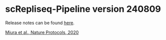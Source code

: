 # scRepliseq-Pipeline version 240809

Release notes can be found [here](https://github.com/kuzobuta/scRepliseq-Pipeline/blob/master/Change_logs.md).

[ Miura et al., Nature Protocols, 2020 ](https://www.nature.com/articles/s41596-020-0378-5)
